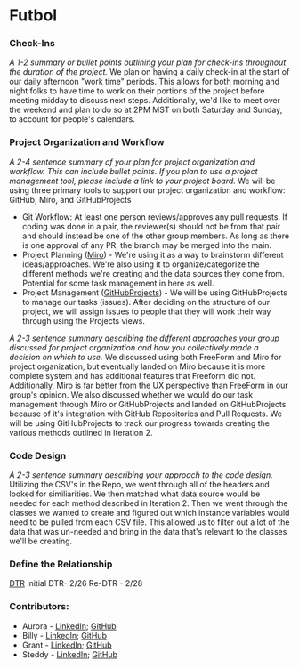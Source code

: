 # Futbol

### Check-Ins
*A 1-2 summary or bullet points outlining your plan for check-ins throughout the duration of the project.*
We plan on having a daily check-in at the start of our daily afternoon "work time" periods.  This allows for both morning and night folks to have time to work on their portions of the project before meeting midday to discuss next steps. Additionally, we'd like to meet over the weekend and plan to do so at 2PM MST on both Saturday and Sunday, to account for people's calendars.

### Project Organization and Workflow
*A 2-4 sentence summary of your plan for project organization and workflow. This can include bullet points. If you plan to use a project management tool, please include a link to your project board.*
We will be using three primary tools to support our project organization and workflow: GitHub, Miro, and GitHubProjects
- Git Workflow: At least one person reviews/approves any pull requests.  If coding was done in a pair, the reviewer(s) should not be from that pair and should instead be one of the other group members.  As long as there is one approval of any PR, the branch may be merged into the main.
- Project Planning ([Miro](https://miro.com/app/board/uXjVNn0uXp4=/?share_link_id=448426190847)) - We're using it as a way to brainstorm different ideas/approaches.  We're also using it to organize/categorize the different methods we're creating and the data sources they come from.  Potential for some task management in here as well.  
- Project Management ([GitHubProjects](https://github.com/users/wallacebilly1/projects/1)) - We will be using GitHubProjects to manage our tasks (issues).  After deciding on the structure of our project, we will assign issues to people that they will work their way through using the Projects views.

*A 2-3 sentence summary describing the different approaches your group discussed for project organization and how you collectively made a decision on which to use.* 
We discussed using both FreeForm and Miro for project organization, but eventually landed on Miro because it is more complete system and has additional features that Freeform did not.  Additionally, Miro is far better from the UX perspective than FreeForm in our group's opinion.  We also discussed whether we would do our task management through Miro or GitHubProjects and landed on GitHubProjects because of it's integration with GitHub Repositories and Pull Requests.  We will be using GitHubProjects to track our progress towards creating the various methods outlined in Iteration 2.

### Code Design
*A 2-3 sentence summary describing your approach to the code design.*
Utilizing the CSV's in the Repo, we went through all of the headers and looked for similiarities.  We then matched what data source would be needed for each method described in Iteration 2.  Then we went through the classes we wanted to create and figured out which instance variables would need to be pulled from each CSV file.  This allowed us to filter out a lot of the data that was un-needed and bring in the data that's relevant to the classes we'll be creating.

### Define the Relationship
[DTR](https://docs.google.com/document/d/16PbIL8zOLQHLXWRBf-UK7NmDMTATap_Wi2RjutXsZQo/edit) 
Initial DTR- 2/26
Re-DTR - 2/28

### Contributors:
- Aurora - [LinkedIn](http://www.linkedin.com/in/aurorasanderson); [GitHub](https://github.com/AuroraTuring)
- Billy - [LinkedIn](https://www.linkedin.com/in/wallacebilly1/); [GitHub](https://github.com/wallacebilly1)
- Grant - [LinkedIn](https://www.linkedin.com/in/); [GitHub](grantdavis303/https://github.com/grantdavis303)
- Steddy - [LinkedIn](https://www.linkedin.com/in/steddman-bell-350978139/); [GitHub](https://github.com/Steddy1Love)
